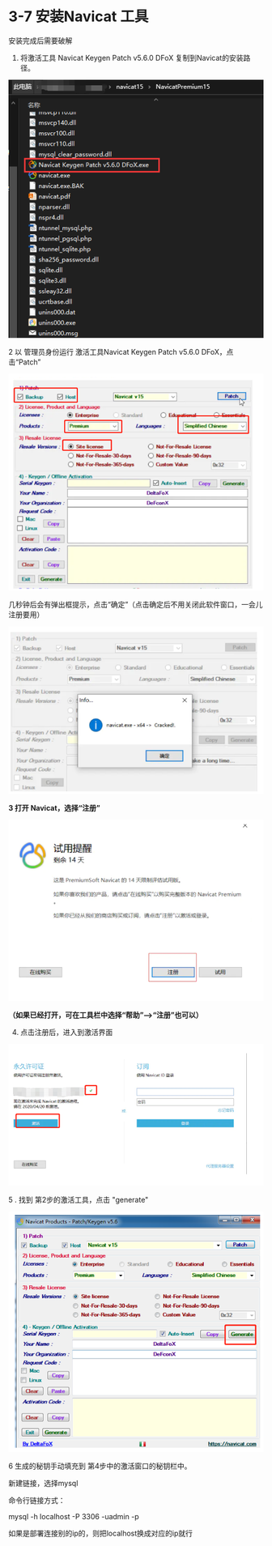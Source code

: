 # 3-7 安装Navicat 工具

安装完成后需要破解

1. 将激活工具 Navicat Keygen Patch v5.6.0 DFoX 复制到Navicat的安装路径。

![image.png](assets/image-20220430175146-g3nfyl9.png)


2  以 管理员身份运行 激活工具Navicat Keygen Patch v5.6.0 DFoX，点击“Patch”

![image.png](assets/image-20220430175323-4lsi4e5.png)

几秒钟后会有弹出框提示，点击“确定”（点击确定后不用关闭此软件窗口，一会儿注册要用）

![image.png](assets/image-20220430175344-6v2loqs.png)


**3 打开 Navicat，选择“注册”**

![image.png](assets/image-20220430175438-jjdi29m.png)

**（如果已经打开，可在工具栏中选择“帮助”-->“注册”也可以）**

4. 点击注册后，进入到激活界面

![image.png](assets/image-20220430175912-5qs7jiz.png)


5 . 找到 第2步的激活工具，点击 "generate"

![image.png](assets/image-20220430175545-w04uixq.png)

6 生成的秘钥手动填充到 第4步中的激活窗口的秘钥栏中。

新建链接，选择mysql

命令行链接方式：

mysql -h localhost -P 3306 -uadmin -p

如果是部署连接别的ip的，则把localhost换成对应的ip就行
